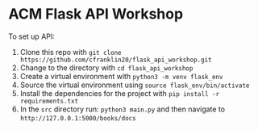 # ACM Flask API Workshop
To set up API:
1. Clone this repo with `git clone https://github.com/cfranklin20/flask_api_workshop.git`
2. Change to the directory with `cd flask_api_workshop`
3. Create a virtual environment with `python3 -m venv flask_env`
4. Source the virtual environment using `source flask_env/bin/activate`
5. Install the dependencies for the project with `pip install -r requirements.txt`
6. In the `src` directory run: `python3 main.py` and then navigate to `http://127.0.0.1:5000/books/docs`

